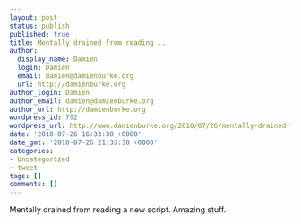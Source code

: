 ```yaml
---
layout: post
status: publish
published: true
title: Mentally drained from reading ...
author:
  display_name: Damien
  login: Damien
  email: damien@damienburke.org
  url: http://damienburke.org
author_login: Damien
author_email: damien@damienburke.org
author_url: http://damienburke.org
wordpress_id: 792
wordpress_url: http://www.damienburke.org/2010/07/26/mentally-drained-from-reading/
date: '2010-07-26 16:33:38 +0000'
date_gmt: '2010-07-26 21:33:38 +0000'
categories:
- Uncategorized
- tweet
tags: []
comments: []
---
```

<p>Mentally drained from reading a new script. Amazing stuff.</p>
